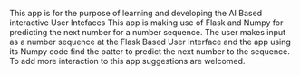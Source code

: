 This app is for the purpose of learning and developing the AI Based interactive User Intefaces
This app is making use of Flask and Numpy for predicting the next number for a number sequence.
The user makes input as a number sequence at the Flask Based User Interface and the app using its Numpy code find the patter to predict the next number to the sequence.
To add more interaction to this app suggestions are welcomed.
